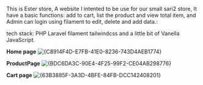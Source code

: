 This is Ester store, A website I intented to be use for our small sari2 store, It have a basic functions: add to cart, list the product and view total item, and Admin can login using filament to edit, delete and add data.:

tech stack:
PHP
Laravel
filament
tailwindcss
and a little bit of Vanella JavaScript.

**Home page**
![{C8914F4D-E7FB-41E0-8236-743D4AEB1774}](https://github.com/user-attachments/assets/fcb40fcb-c41d-4160-9788-345dd54b50ff)

**ProductPage**
![{BDC6DA3C-90E4-4F25-99F2-CE04AB298776}](https://github.com/user-attachments/assets/aef5a0a5-3ebf-4702-87a6-6a312732978e)

**Cart page**
![{63B3885F-3A3D-4BFE-84FB-DCC142408201}](https://github.com/user-attachments/assets/fb50d315-92fb-4950-96ef-ca2312d66c5c)
